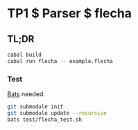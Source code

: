 # TP1 $ Parser $ flecha

## TL;DR

```sh
cabal build
cabal run flecha -- example.flecha
```

### Test

[Bats](https://github.com/bats-core/bats-core) needed.

```sh
git submodule init
git submodule update --recursive
bats test/flecha_test.sh
```
